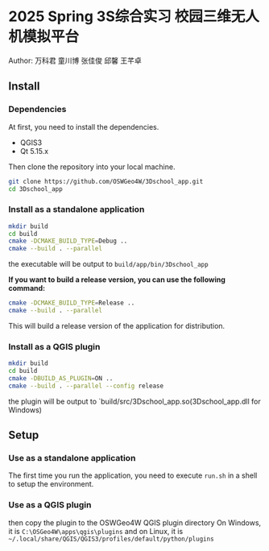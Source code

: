 # 2025 Spring 3S综合实习 校园三维无人机模拟平台

Author: 万科君 童川博 张佳俊 邱馨 王芊卓

## Install

### Dependencies

At first, you need to install the dependencies.

- QGIS3
- Qt 5.15.x

Then clone the repository into your local machine.

``` bash
git clone https://github.com/OSWGeo4W/3Dschool_app.git
cd 3Dschool_app
```

### Install as a standalone application

``` bash
mkdir build
cd build
cmake -DCMAKE_BUILD_TYPE=Debug ..
cmake --build . --parallel
```

the executable will be output to `build/app/bin/3Dschool_app`

**If you want to build a release version, you can use the following command:**

``` bash
cmake -DCMAKE_BUILD_TYPE=Release ..
cmake --build . --parallel
```

This will build a release version of the application for distribution.

### Install as a QGIS plugin
``` bash
mkdir build
cd build
cmake -DBUILD_AS_PLUGIN=ON ..
cmake --build . --parallel --config release
```
the plugin will be output to `build/src/3Dschool_app.so(3Dschool_app.dll for Windows)

## Setup

### Use as a standalone application
The first time you run the application, you need to execute `run.sh` in a shell to setup the environment.

### Use as a QGIS plugin

then copy the plugin to the OSWGeo4W QGIS plugin directory On Windows, it is `C:\OSGeo4W\apps\qgis\plugins`
and on Linux, it is `~/.local/share/QGIS/QGIS3/profiles/default/python/plugins`


